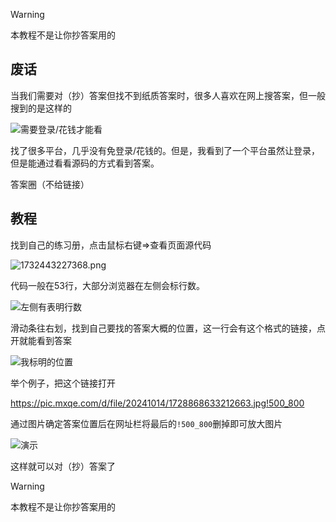 > [!WARNING]
> 本教程不是让你抄答案用的

## 废话

当我们需要对（抄）答案但找不到纸质答案时，很多人喜欢在网上搜答案，但一般搜到的是这样的

![需要登录/花钱才能看](https://wmimg.com/i/1169/2024/11/6742fadca9d99.png)

找了很多平台，几乎没有免登录/花钱的。但是，我看到了一个平台虽然让登录，但是能通过看看源码的方式看到答案。

答案圈（不给链接）

## 教程

找到自己的练习册，点击鼠标右键=>查看页面源代码

![1732443227368.png](https://wmimg.com/i/1169/2024/11/6742fc5e13c0a.png)

代码一般在53行，大部分浏览器在左侧会标行数。

![左侧有表明行数](https://wmimg.com/i/1169/2024/11/6743248211d47.png)

滑动条往右划，找到自己要找的答案大概的位置，这一行会有这个格式的链接，点开就能看到答案

![我标明的位置](https://wmimg.com/i/1169/2024/11/674324f962909.png)

举个例子，把这个链接打开

https://pic.mxqe.com/d/file/20241014/1728868633212663.jpg!500_800

通过图片确定答案位置后在网址栏将最后的`!500_800`删掉即可放大图片

![演示](https://wmimg.com/i/1169/2024/11/674327025f8fd.png)

这样就可以对（抄）答案了

> [!WARNING]
> 本教程不是让你抄答案用的
